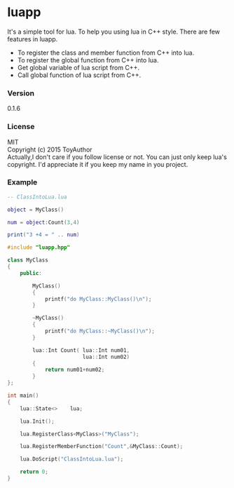 # luapp
It's a simple tool for lua.
To help you using lua in C++ style.
There are few features in luapp.

- To register the class and member function from C++ into lua.
- To register the global function from C++ into lua.
- Get global variable of lua script from C++.
- Call global function of lua script from C++.

### Version
0.1.6

### License
MIT  
Copyright (c) 2015 ToyAuthor  
Actually,I don't care if you follow license or not.
You can just only keep lua's copyright.
I'd appreciate it if you keep my name in you project.

### Example

```lua
-- ClassIntoLua.lua

object = MyClass()

num = object:Count(3,4)

print("3 +4 = " .. num)
```

```c++
#include "luapp.hpp"

class MyClass
{
	public:

		MyClass()
		{
			printf("do MyClass::MyClass()\n");
		}

		~MyClass()
		{
			printf("do MyClass::~MyClass()\n");
		}

		lua::Int Count( lua::Int num01,
		                lua::Int num02)
		{
			return num01+num02;
		}
};

int main()
{
	lua::State<>    lua;

	lua.Init();

	lua.RegisterClass<MyClass>("MyClass");

	lua.RegisterMemberFunction("Count",&MyClass::Count);

	lua.DoScript("ClassIntoLua.lua");

	return 0;
}
```
